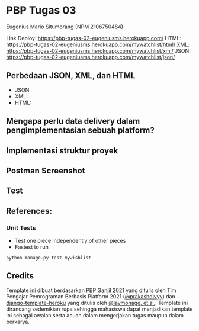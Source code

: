 # PBP Tugas 03
Eugenius Mario Situmorang (NPM 2106750484)
<br/>

Link Deploy: https://pbp-tugas-02-eugeniusms.herokuapp.com/
HTML: https://pbp-tugas-02-eugeniusms.herokuapp.com/mywatchlist/html/
XML: https://pbp-tugas-02-eugeniusms.herokuapp.com/mywatchlist/xml/
JSON: https://pbp-tugas-02-eugeniusms.herokuapp.com/mywatchlist/json/
<br/>

## Perbedaan JSON, XML, dan HTML
- JSON: 
- XML:
- HTML:

## Mengapa perlu data delivery dalam pengimplementasian sebuah platform?

## Implementasi struktur proyek

## Postman Screenshot

## Test
References:
- 

### Unit Tests
- Test one piece independently of other pieces
- Fastest to run
```shell
python manage.py test mywishlist
```

## Credits

Template ini dibuat berdasarkan [PBP Ganjil 2021](https://gitlab.com/PBP-2021/pbp-lab) yang ditulis oleh Tim Pengajar Pemrograman Berbasis Platform 2021 ([@prakashdivyy](https://gitlab.com/prakashdivyy)) dan [django-template-heroku](https://github.com/laymonage/django-template-heroku) yang ditulis oleh [@laymonage, et al.](https://github.com/laymonage). Template ini dirancang sedemikian rupa sehingga mahasiswa dapat menjadikan template ini sebagai awalan serta acuan dalam mengerjakan tugas maupun dalam berkarya.